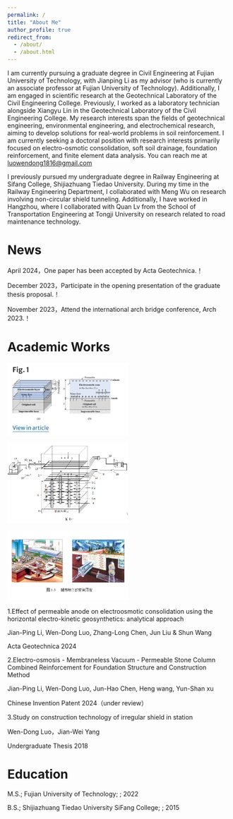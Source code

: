```yaml
---
permalink: /
title: "About Me"
author_profile: true
redirect_from: 
  - /about/
  - /about.html
---
```


I am currently pursuing a graduate degree in Civil Engineering at Fujian University of Technology, with Jianping Li as my advisor (who is currently an associate professor at Fujian University of Technology). Additionally, I am engaged in scientific research at the Geotechnical Laboratory of the Civil Engineering College. Previously, I worked as a laboratory technician alongside Xiangyu Lin in the Geotechnical Laboratory of the Civil Engineering College. My research interests span the fields of geotechnical engineering, environmental engineering, and electrochemical research, aiming to develop solutions for real-world problems in soil reinforcement. I am currently seeking a doctoral position with research interests primarily focused on electro-osmotic consolidation, soft soil drainage, foundation reinforcement, and finite element data analysis. You can reach me at luowendong1816@gmail.com

I previously pursued my undergraduate degree in Railway Engineering at Sifang College, Shijiazhuang Tiedao University. During my time in the Railway Engineering Department, I collaborated with Meng Wu on research involving non-circular shield tunneling. Additionally, I have worked in Hangzhou, where I collaborated with Quan Lv from the School of Transportation Engineering at Tongji University on research related to road maintenance technology.


News
======
April 2024，One paper has been accepted by Acta Geotechnica.！

December 2023，Participate in the opening presentation of the graduate thesis proposal.！

November 2023，Attend the international arch bridge conference, Arch 2023.！


Academic Works
======

![images](https://github.com/WendongLuo/My-Web-Sites/blob/master/images/work1.png)

![images](https://github.com/WendongLuo/My-Web-Sites/blob/master/images/work2.png)

![images](https://github.com/WendongLuo/My-Web-Sites/blob/master/images/work3.png)


1.Effect of permeable anode on electroosmotic consolidation using the horizontal electro-kinetic geosynthetics: analytical approach

Jian-Ping Li, Wen-Dong Luo, Zhang-Long Chen, Jun Liu & Shun Wang

Acta Geotechnica 2024

2.Electro-osmosis - Membraneless Vacuum - Permeable Stone Column Combined Reinforcement for Foundation Structure and Construction Method

Jian-Ping Li, Wen-Dong Luo, Jun-Hao Chen, Heng wang, Yun-Shan xu

Chinese Invention Patent 2024（under review）

3.Study on construction technology of irregular shield in station 

Wen-Dong Luo，Jian-Wei Yang 

Undergraduate Thesis 2018


Education
======
M.S.; Fujian University of Technology; ; 2022

B.S.; Shijiazhuang Tiedao University SiFang College; ; 2015


